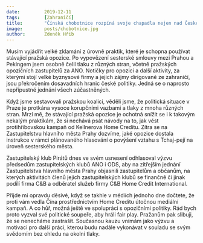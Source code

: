 ```yaml
---
date:         2019-12-11
tags:         [Zahraničí]
title:        "Čínská chobotnice rozpíná svoje chapadla nejen nad Českem ale i nad Prahou "
image: 	      posts/chobotnice.jpg
author:       Zdeněk Hřib
---
```


Musím vyjádřit velké zklamání z úrovně praktik, které je schopna používat stávající pražská opozice. Po vypovězení sesterské smlouvy mezi Prahou a Pekingem jsem osobně čelil tlaku z různých stran, včetně pražských opozičních zastupitelů za ANO. Notičky pro opozici a další aktivity, za kterými stojí velké byznysové firmy a jejich zájmy dirigované ze zahraničí, jsou překročením dosavadních hranic české politiky. Jedná se o naprosto nepřípustné jednání všech zúčastněných.

Když jsme sestavovali pražskou koalici, věděli jsme, že politická situace v Praze je protkána vysoce korupčními vazbami a tlaky z mnoha různých stran. Mrzí mě, že stávající pražská opozice je ochotná snížit se i k takovým nekalým praktikám, že si nechává psát návody na to, jak vést protihřibovskou kampaň od Kellnerova Home Creditu. Zítra se na Zastupitelstvu hlavního města Prahy dozvíme, jaké opozice dostala instrukce v rámci plánovaného hlasování o povýšení vztahu s Tchaj-pejí na úroveň sesterského města.

Zastupitelský klub Pirátů dnes ve svém usnesení odhlasoval výzvu předsedům zastupitelských klubů ANO i ODS, aby na zítřejším jednání Zastupitelstva hlavního města Prahy objasnili zastupitelům a občanům, na kterých aktivitách členů jejich zastupitelských klubů se finančně či jinak podílí firma C&B a odběratel služeb firmy C&B Home Credit International.  

Přijde mi opravdu děsivé, když se takhle v médiích jednoho dne dočtete, že proti vám vedla Čína prostřednictvím Home Creditu útočnou mediální kampaň. A co hůř, možná ještě ve spolupráci s opozičními politiky. Rád bych proto vyzval své politické soupeře, aby hráli fair play. Pražanům pak slibuji, že se nenecháme zastrašit. Současnou kauzu vnímám jako výzvu a motivaci pro další práci, kterou budu nadále vykonávat v souladu se svým svědomím bez ohledu na okolní tlaky.
